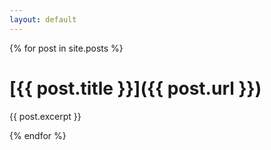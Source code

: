 ```yaml
---
layout: default
---
```


{% for post in site.posts %}
# [{{ post.title }}]({{ post.url }})

{{ post.excerpt }}

{% endfor %}
